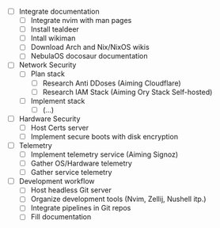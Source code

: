 - [ ] Integrate documentation
  - [ ] Integrate nvim with man pages
  - [ ] Install tealdeer
  - [ ] Intall wikiman
  - [ ] Download Arch and Nix/NixOS wikis
  - [ ] NebulaOS docosaur documentation
- [ ] Network Security
  - [ ] Plan stack
    - [ ] Research Anti DDoses (Aiming Cloudflare)
    - [ ] Research IAM Stack (Aiming Ory Stack Self-hosted) 
  - [ ] Implement stack
    - [ ] (...)
- [ ] Hardware Security
  - [ ] Host Certs server 
  - [ ] Implement secure boots with disk encryption
- [ ] Telemetry
  - [ ] Implement telemetry service (Aiming Signoz)
  - [ ] Gather OS/Hardware telemetry
  - [ ] Gather service telemetry
- [ ] Development workflow
  - [ ] Host headless Git server
  - [ ] Organize development tools (Nvim, Zellij, Nushell itp.)
  - [ ] Integrate pipelines in Git repos
  - [ ] Fill documentation
